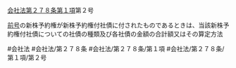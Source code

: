[会社法第２７８条第１項](会社法＿＿＿＿第２７８条第１項)第２号

[前号](会社法＿＿＿＿第２７８条第１項第１号)の新株予約権が新株予約権付社債に付されたものであるときは、当該新株予約権付社債についての社債の種類及び各社債の金額の合計額又はその算定方法


#会社法
#会社法/第２７８条
#会社法/第２７８条/第１項
#会社法/第２７８条/第１項/第２号
